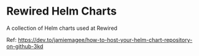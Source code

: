 # Rewired Helm Charts

A collection of Helm charts used at Rewired

Ref: https://dev.to/jamiemagee/how-to-host-your-helm-chart-repository-on-github-3kd
